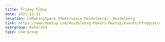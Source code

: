 ```yaml
---
title: Friday PiDay
date: 2021-12-31
location: CoMakingSpace (Makerspace Heidelberg), Heidelberg
link: https://www.meetup.com/Heidelberg-Makers-Meetup/events/hfnqqsyccqbpc/
usergroup: makershd
type: usergroup
---
```


